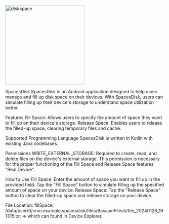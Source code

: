 
<img width="250" alt="diskspace" src="https://github.com/B7-9414/diskspace-app/assets/40012781/0f169894-8b2c-4625-abb4-dc3e412b3621">

SpacesDisk
SpacesDisk is an Android application designed to help users manage and fill up disk space on their devices. With SpacesDisk, users can simulate filling up their device's storage to understand space utilization better.

Features
Fill Space: Allows users to specify the amount of space they want to fill up on their device's storage.
Release Space: Enables users to release the filled-up space, clearing temporary files and cache.

Supported Programming Language
SpacesDisk is written in Kotlin with existing Java codebases.

Permissions
WRITE_EXTERNAL_STORAGE: Required to create, read, and delete files on the device's external storage. This permission is necessary for the proper functioning of the Fill Space and Release Space features "Real Device".

How to Use
Fill Space:
Enter the amount of space you want to fill up in the provided field.
Tap the "Fill Space" button to simulate filling up the specified amount of space on your device.
Release Space:
Tap the "Release Space" button to clear the filled-up space and release storage on your device.

File Location:
fillSpace: /data/user/0/com.example.spacesdisk/files/BassamFiles5/file_20240128_191315.txt => which can found in Device Explorer.

